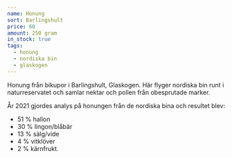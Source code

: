 ```yaml
---
name: Honung
sort: Barlingshult
price: 60
amount: 250 gram
in_stock: true
tags:
  - honung
  - nordiska bin
  - glaskogen 
---
```


Honung från bikupor i Barlingshult, Glaskogen. Här flyger nordiska bin runt i naturreservatet och samlar nektar och pollen från obesprutade marker.

År 2021 gjordes analys på honungen från de nordiska bina och resultet blev:

- 51 % hallon
- 30 % lingon/blåbär
- 13 % sälg/vide
- 4 % vitklöver
- 2 % kärnfrukt.
